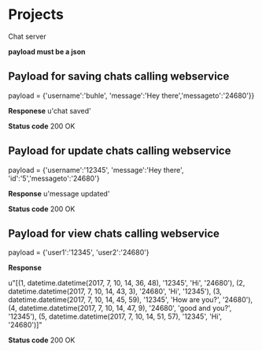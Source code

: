 # Projects
Chat server

**payload must be a json**

## Payload for saving chats calling webservice

payload = {'username':'buhle', 'message':'Hey there','messageto':'24680'}}

**Responese**
u'chat saved'

**Status code**
200 OK

## Payload for update chats calling webservice

payload = {'username':'12345', 'message':'Hey there', 'id':'5','messageto':'24680'}

**Response**
u'message updated'

**Status code** 
200 OK

## Payload for view chats calling webservice

payload = {'user1':'12345', 'user2':'24680'}

**Response**

u"[(1, datetime.datetime(2017, 7, 10, 14, 36, 48), '12345', 'Hi', '24680'), (2, datetime.datetime(2017, 7, 10, 14, 43, 3), '24680', 'Hi', '12345'), (3, datetime.datetime(2017, 7, 10, 14, 45, 59), '12345', 'How are you?', '24680'), (4, datetime.datetime(2017, 7, 10, 14, 47, 9), '24680', 'good and you?', '12345'), (5, datetime.datetime(2017, 7, 10, 14, 51, 57), '12345', 'Hi', '24680')]"

**Status code** 
200 OK
